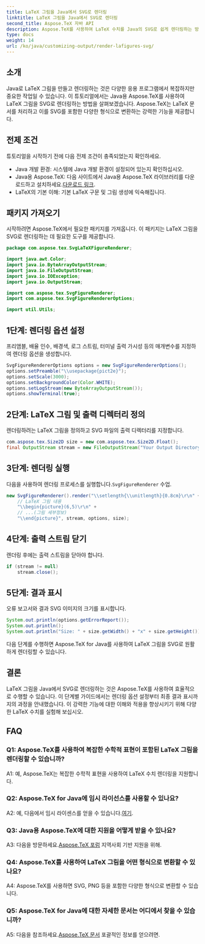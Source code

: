 ```yaml
---
title: LaTeX 그림을 Java에서 SVG로 렌더링
linktitle: LaTeX 그림을 Java에서 SVG로 렌더링
second_title: Aspose.TeX 자바 API
description: Aspose.TeX를 사용하여 LaTeX 수치를 Java의 SVG로 쉽게 렌더링하는 방법을 알아보세요. 원활한 통합을 위해 이 단계별 가이드를 따르세요.
type: docs
weight: 14
url: /ko/java/customizing-output/render-lafigures-svg/
---
```

## 소개

Java로 LaTeX 그림을 만들고 렌더링하는 것은 다양한 응용 프로그램에서 복잡하지만 중요한 작업일 수 있습니다. 이 튜토리얼에서는 Java용 Aspose.TeX를 사용하여 LaTeX 그림을 SVG로 렌더링하는 방법을 살펴보겠습니다. Aspose.TeX는 LaTeX 문서를 처리하고 이를 SVG를 포함한 다양한 형식으로 변환하는 강력한 기능을 제공합니다.

## 전제 조건

튜토리얼을 시작하기 전에 다음 전제 조건이 충족되었는지 확인하세요.

- Java 개발 환경: 시스템에 Java 개발 환경이 설정되어 있는지 확인하십시오.
-  Java용 Aspose.TeX: 다음 사이트에서 Java용 Aspose.TeX 라이브러리를 다운로드하고 설치하세요.[다운로드 링크](https://releases.aspose.com/tex/java/).
- LaTeX의 기본 이해: 기본 LaTeX 구문 및 그림 생성에 익숙해집니다.

## 패키지 가져오기

시작하려면 Aspose.TeX에서 필요한 패키지를 가져옵니다. 이 패키지는 LaTeX 그림을 SVG로 렌더링하는 데 필요한 도구를 제공합니다.

```java
package com.aspose.tex.SvgLaTeXFigureRenderer;

import java.awt.Color;
import java.io.ByteArrayOutputStream;
import java.io.FileOutputStream;
import java.io.IOException;
import java.io.OutputStream;

import com.aspose.tex.SvgFigureRenderer;
import com.aspose.tex.SvgFigureRendererOptions;

import util.Utils;
```

## 1단계: 렌더링 옵션 설정

프리앰블, 배율 인수, 배경색, 로그 스트림, 터미널 출력 가시성 등의 매개변수를 지정하여 렌더링 옵션을 생성합니다.

```java
SvgFigureRendererOptions options = new SvgFigureRendererOptions();
options.setPreamble("\\usepackage{pict2e}");
options.setScale(3000);
options.setBackgroundColor(Color.WHITE);
options.setLogStream(new ByteArrayOutputStream());
options.showTerminal(true);
```

## 2단계: LaTeX 그림 및 출력 디렉터리 정의

렌더링하려는 LaTeX 그림을 정의하고 SVG 파일의 출력 디렉터리를 지정합니다.

```java
com.aspose.tex.Size2D size = new com.aspose.tex.Size2D.Float();
final OutputStream stream = new FileOutputStream("Your Output Directory" + "text-and-formula.svg");
```

## 3단계: 렌더링 실행

 다음을 사용하여 렌더링 프로세스를 실행합니다.`SvgFigureRenderer` 수업.

```java
new SvgFigureRenderer().render("\\setlength{\\unitlength}{0.8cm}\r\n" +
    // LaTeX 그림 내용
    "\\begin{picture}(6,5)\r\n" +
    // ...(그림 세부정보)
    "\\end{picture}", stream, options, size);
```

## 4단계: 출력 스트림 닫기

렌더링 후에는 출력 스트림을 닫아야 합니다.

```java
if (stream != null)
    stream.close();
```

## 5단계: 결과 표시

오류 보고서와 결과 SVG 이미지의 크기를 표시합니다.

```java
System.out.println(options.getErrorReport());
System.out.println();
System.out.println("Size: " + size.getWidth() + "x" + size.getHeight());
```

다음 단계를 수행하면 Aspose.TeX for Java를 사용하여 LaTeX 그림을 SVG로 원활하게 렌더링할 수 있습니다.

## 결론

LaTeX 그림을 Java에서 SVG로 렌더링하는 것은 Aspose.TeX를 사용하여 효율적으로 수행할 수 있습니다. 이 단계별 가이드에서는 렌더링 옵션 설정부터 최종 결과 표시까지의 과정을 안내했습니다. 이 강력한 기능에 대한 이해와 적용을 향상시키기 위해 다양한 LaTeX 수치를 실험해 보십시오.

## FAQ

### Q1: Aspose.TeX를 사용하여 복잡한 수학적 표현이 포함된 LaTeX 그림을 렌더링할 수 있습니까?

A1: 예, Aspose.TeX는 복잡한 수학적 표현을 사용하여 LaTeX 수치 렌더링을 지원합니다.

### Q2: Aspose.TeX for Java에 임시 라이선스를 사용할 수 있나요?

 A2: 예, 다음에서 임시 라이센스를 얻을 수 있습니다.[여기](https://purchase.aspose.com/temporary-license/).

### Q3: Java용 Aspose.TeX에 대한 지원을 어떻게 받을 수 있나요?

 A3: 다음을 방문하세요.[Aspose.TeX 포럼](https://forum.aspose.com/c/tex/47) 지역사회 기반 지원을 위해.

### Q4: Aspose.TeX를 사용하여 LaTeX 그림을 어떤 형식으로 변환할 수 있나요?

A4: Aspose.TeX를 사용하면 SVG, PNG 등을 포함한 다양한 형식으로 변환할 수 있습니다.

### Q5: Aspose.TeX for Java에 대한 자세한 문서는 어디에서 찾을 수 있습니까?

 A5: 다음을 참조하세요.[Aspose.TeX 문서](https://reference.aspose.com/tex/java/) 포괄적인 정보를 얻으려면.